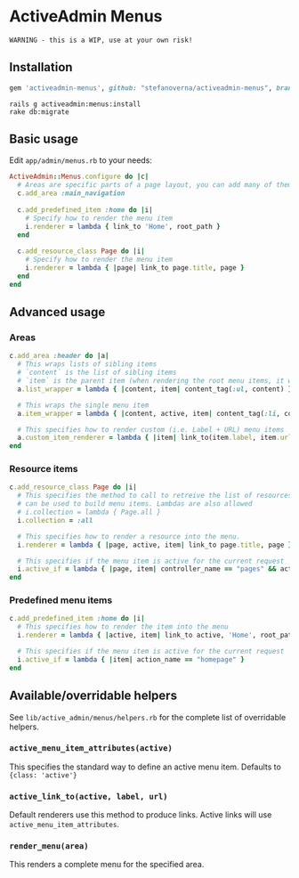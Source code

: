 # ActiveAdmin Menus

```
WARNING - this is a WIP, use at your own risk!
```

## Installation

```ruby
gem 'activeadmin-menus', github: "stefanoverna/activeadmin-menus", branch: "master"
```

```
rails g activeadmin:menus:install
rake db:migrate
```

## Basic usage

Edit `app/admin/menus.rb` to your needs:

```ruby
ActiveAdmin::Menus.configure do |c|
  # Areas are specific parts of a page layout, you can add many of them
  c.add_area :main_navigation
  
  c.add_predefined_item :home do |i|
    # Specify how to render the menu item
    i.renderer = lambda { link_to 'Home', root_path }
  end
  
  c.add_resource_class Page do |i|
    # Specify how to render the menu item
    i.renderer = lambda { |page| link_to page.title, page }
  end
end
```

## Advanced usage

### Areas

```ruby
c.add_area :header do |a|
  # This wraps lists of sibling items
  # `content` is the list of sibling items
  # `item` is the parent item (when rendering the root menu items, it will be nil)
  a.list_wrapper = lambda { |content, item| content_tag(:ul, content) }

  # This wraps the single menu item
  a.item_wrapper = lambda { |content, active, item| content_tag(:li, content) }

  # This specifies how to render custom (i.e. Label + URL) menu items
  a.custom_item_renderer = lambda { |item| link_to(item.label, item.url) }
end
```

### Resource items

```ruby
c.add_resource_class Page do |i|
  # This specifies the method to call to retreive the list of resources that 
  # can be used to build menu items. Lambdas are also allowed
  # i.collection = lambda { Page.all }
  i.collection = :all

  # This specifies how to render a resource into the menu.
  i.renderer = lambda { |page, active, item| link_to page.title, page }

  # This specifies if the menu item is active for the current request
  i.active_if = lambda { |page, item| controller_name == "pages" && action_name == "show" }
end
```

### Predefined menu items

```ruby
c.add_predefined_item :home do |i|
  # This specifies how to render the item into the menu
  i.renderer = lambda { |active, item| link_to active, 'Home', root_path }

  # This specifies if the menu item is active for the current request
  i.active_if = lambda { |item| action_name == "homepage" }
end
```

## Available/overridable helpers

See `lib/active_admin/menus/helpers.rb` for the complete list of overridable
helpers.

### `active_menu_item_attributes(active)`

This specifies the standard way to define an active menu item. Defaults to 
`{class: 'active'}`

### `active_link_to(active, label, url)`

Default renderers use this method to produce links. Active links will use
`active_menu_item_attributes`.


### `render_menu(area)`

This renders a complete menu for the specified area.


